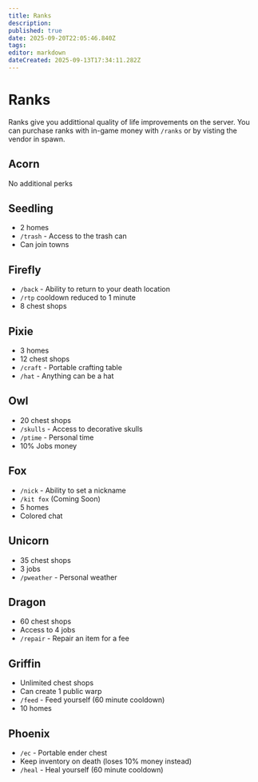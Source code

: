 ```yaml
---
title: Ranks
description: 
published: true
date: 2025-09-20T22:05:46.840Z
tags: 
editor: markdown
dateCreated: 2025-09-13T17:34:11.282Z
---
```


# Ranks
Ranks give you addittional quality of life improvements on the server. You can purchase ranks with in-game money with `/ranks` or by visting the vendor in spawn.




## Acorn
No additional perks

## Seedling
- 2 homes
- `/trash` - Access to the trash can
- Can join towns
## Firefly
- `/back` - Ability to return to your death location
- `/rtp` cooldown reduced to 1 minute
- 8 chest shops
## Pixie
- 3 homes
- 12 chest shops
- `/craft` - Portable crafting table
- `/hat` - Anything can be a hat
## Owl
- 20 chest shops
- `/skulls` - Access to decorative skulls 
- `/ptime` - Personal time
- 10% Jobs money
## Fox
- `/nick` - Ability to set a nickname
- `/kit fox` (Coming Soon)
- 5 homes
- Colored chat
## Unicorn
- 35 chest shops
- 3 jobs
- `/pweather` - Personal weather
## Dragon
- 60 chest shops
- Access to 4 jobs
- `/repair` - Repair an item for a fee
## Griffin
- Unlimited chest shops
- Can create 1 public warp
- `/feed` - Feed yourself (60 minute cooldown)
- 10 homes
## Phoenix
- `/ec` - Portable ender chest
- Keep inventory on death (loses 10% money instead)
- `/heal` - Heal yourself (60 minute cooldown)